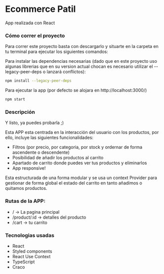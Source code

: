 # Ecommerce Patil
App realizada con React

### Cómo correr el proyecto

Para correr este proyecto basta con descargarlo y situarte en la carpeta en tu terminal para ejecutar los siguientes comandos:

Para instalar las dependencias necesarias (dado que en este proyecto uso algunas librerias que en su version actual chocan es necesario utilizar el --legacy-peer-deps o lanzará conflictos):
```bash
npm install --legacy-peer-deps
```

Para ejecutar la app (por defecto se alojara en http://localhost:3000/)
```bash
npm start
```
### Descripción

Y listo, ya puedes probarla ;)

Esta APP esta centrada en la interacción del usuario con los productos, por ello, incluye las siguientes funcionalidades:

* Filtros (por precio, por categoria, por stock y ordernar de forma ascendente o descendente)
* Posibilidad de añadir los productos al carrito
* Apartado de carrito donde puedes ver tus productos y eliminarlos
* App responsive!

Esta estructurada de una forma modular y se usa un context Provider para gestionar de forma global el estado del carrito en tanto añadimos o quitamos productos.

### Rutas de la APP:
* / -> La pagina principal
* /product/:id -> detalles del producto
* /cart -> tu carrito

### Tecnologias usadas
* React
* Styled components
* React Use Context
* TypeScript
* Craco
